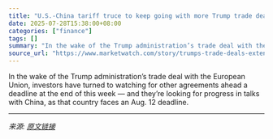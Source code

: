 ```yaml
---
title: "U.S.-China tariff truce to keep going with more Trump trade deals on the horizon"
date: 2025-07-28T15:38:00+08:00
categories: ["finance"]
tags: []
summary: "In the wake of the Trump administration’s trade deal with the European Union, investors have turned to watching for other agreements ahead a deadline at the end of this week — and they’re looking for "
source_url: "https://www.marketwatch.com/story/trumps-trade-deals-extension-of-truce-with-china-looks-likely-other-agreements-also-expected-by-friday-07e107f5?mod=mw_rss_topstories"
---
```


In the wake of the Trump administration’s trade deal with the European Union, investors have turned to watching for other agreements ahead a deadline at the end of this week — and they’re looking for progress in talks with China, as that country faces an Aug. 12 deadline.

---

*来源: [原文链接](https://www.marketwatch.com/story/trumps-trade-deals-extension-of-truce-with-china-looks-likely-other-agreements-also-expected-by-friday-07e107f5?mod=mw_rss_topstories)*
